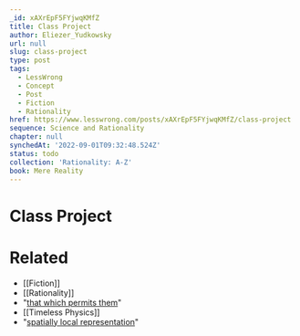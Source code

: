 ```yaml
---
_id: xAXrEpF5FYjwqKMfZ
title: Class Project
author: Eliezer_Yudkowsky
url: null
slug: class-project
type: post
tags:
  - LessWrong
  - Concept
  - Post
  - Fiction
  - Rationality
href: https://www.lesswrong.com/posts/xAXrEpF5FYjwqKMfZ/class-project
sequence: Science and Rationality
chapter: null
synchedAt: '2022-09-01T09:32:48.524Z'
status: todo
collection: 'Rationality: A-Z'
book: Mere Reality
---
```


# Class Project


# Related

- [[Fiction]]
- [[Rationality]]
- "[that which permits them](http://citeseer.ist.psu.edu/viewdoc/summary?doi=10.1.1.41.3367)"
- [[Timeless Physics]]
- "[spatially local representation](/lw/q2/spooky_action_at_a_distance_the_nocommunication/)"